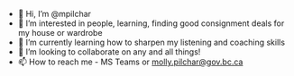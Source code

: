 - 👋 Hi, I’m @mpilchar
- 👀 I’m interested in people, learning, finding good consignment deals for my house or wardrobe
- 🌱 I’m currently learning how to sharpen my listening and coaching skills
- 💞️ I’m looking to collaborate on any and all things!
- 📫 How to reach me - MS Teams or molly.pilchar@gov.bc.ca

<!---
mpilchar/mpilchar is a ✨ special ✨ repository because its `README.md` (this file) appears on your GitHub profile.
You can click the Preview link to take a look at your changes.
--->
